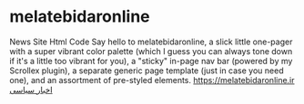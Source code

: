 # melatebidaronline
News Site Html Code
Say hello to melatebidaronline, a slick little one-pager with a super vibrant color palette (which
I guess you can always tone down if it's a little too vibrant for you), a "sticky" in-page
nav bar (powered by my Scrollex plugin), a separate generic page template (just in case
you need one), and an assortment of pre-styled elements.
https://melatebidaronline.ir
<a href="https://melatebidaronline.ir/" target="_blank" rel="follow noopener noreferrer">اخبار سیاسی</a>
